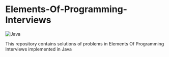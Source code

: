 # Elements-Of-Programming-Interviews

![Java](https://img.shields.io/badge/Java-ED8B00?style=for-the-badge&logo=openjdk&logoColor=white)


This repository contains solutions of problems in Elements Of Programming Interviews implemented in Java
